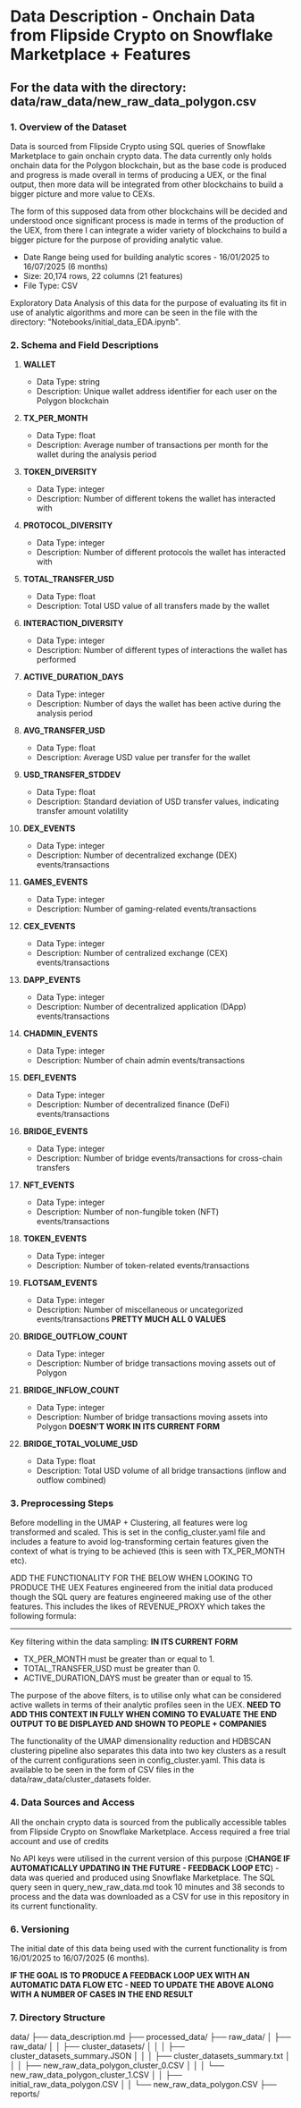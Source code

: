 # Data Description - Onchain Data from Flipside Crypto on Snowflake Marketplace + Features

## For the data with the directory: data/raw_data/new_raw_data_polygon.csv

### 1. Overview of the Dataset

Data is sourced from Flipside Crypto using SQL queries of Snowflake Marketplace to gain onchain crypto data. The data currently only holds onchain data for the Polygon blockchain, but as the base code is produced and progress is made overall in terms of producing a UEX, or the final output, then more data will be integrated from other blockchains to build a bigger picture and more value to CEXs.

The form of this supposed data from other blockchains will be decided and understood once significant process is made in terms of the production of the UEX, from there I can integrate a wider variety of blockchains to build a bigger picture for the purpose of providing analytic value.

- Date Range being used for building analytic scores - 16/01/2025 to 16/07/2025 (6 months)
- Size: 20,174 rows, 22 columns (21 features)
- File Type: CSV

Exploratory Data Analysis of this data for the purpose of evaluating its fit in use of analytic algorithms and more can be seen in the file with the directory: "Notebooks/initial_data_EDA.ipynb".

### 2. Schema and Field Descriptions

1. **WALLET**
   - Data Type: string
   - Description: Unique wallet address identifier for each user on the Polygon blockchain

2. **TX_PER_MONTH**
   - Data Type: float
   - Description: Average number of transactions per month for the wallet during the analysis period

3. **TOKEN_DIVERSITY**
   - Data Type: integer
   - Description: Number of different tokens the wallet has interacted with

4. **PROTOCOL_DIVERSITY**
   - Data Type: integer
   - Description: Number of different protocols the wallet has interacted with

5. **TOTAL_TRANSFER_USD**
   - Data Type: float
   - Description: Total USD value of all transfers made by the wallet

6. **INTERACTION_DIVERSITY**
   - Data Type: integer
   - Description: Number of different types of interactions the wallet has performed

7. **ACTIVE_DURATION_DAYS**
   - Data Type: integer
   - Description: Number of days the wallet has been active during the analysis period

8. **AVG_TRANSFER_USD**
   - Data Type: float
   - Description: Average USD value per transfer for the wallet

9. **USD_TRANSFER_STDDEV**
   - Data Type: float
   - Description: Standard deviation of USD transfer values, indicating transfer amount volatility

10. **DEX_EVENTS**
    - Data Type: integer
    - Description: Number of decentralized exchange (DEX) events/transactions

11. **GAMES_EVENTS**
    - Data Type: integer
    - Description: Number of gaming-related events/transactions

12. **CEX_EVENTS**
    - Data Type: integer
    - Description: Number of centralized exchange (CEX) events/transactions

13. **DAPP_EVENTS**
    - Data Type: integer
    - Description: Number of decentralized application (DApp) events/transactions

14. **CHADMIN_EVENTS**
    - Data Type: integer
    - Description: Number of chain admin events/transactions

15. **DEFI_EVENTS**
    - Data Type: integer
    - Description: Number of decentralized finance (DeFi) events/transactions

16. **BRIDGE_EVENTS**
    - Data Type: integer
    - Description: Number of bridge events/transactions for cross-chain transfers

17. **NFT_EVENTS**
    - Data Type: integer
    - Description: Number of non-fungible token (NFT) events/transactions

18. **TOKEN_EVENTS**
    - Data Type: integer
    - Description: Number of token-related events/transactions

19. **FLOTSAM_EVENTS**
    - Data Type: integer
    - Description: Number of miscellaneous or uncategorized events/transactions
**PRETTY MUCH ALL 0 VALUES**

20. **BRIDGE_OUTFLOW_COUNT**
    - Data Type: integer
    - Description: Number of bridge transactions moving assets out of Polygon

21. **BRIDGE_INFLOW_COUNT**
    - Data Type: integer
    - Description: Number of bridge transactions moving assets into Polygon
**DOESN'T WORK IN ITS CURRENT FORM**

22. **BRIDGE_TOTAL_VOLUME_USD**
    - Data Type: float
    - Description: Total USD volume of all bridge transactions (inflow and outflow combined)


### 3. Preprocessing Steps

Before modelling in the UMAP + Clustering, all features were log transformed and scaled. This is set in the config_cluster.yaml file and includes a feature to avoid log-transforming certain features given the context of what is trying to be achieved (this is seen with TX_PER_MONTH etc).

ADD THE FUNCTIONALITY FOR THE BELOW WHEN LOOKING TO PRODUCE THE UEX
Features engineered from the initial data produced though the SQL query are features engineered making use of the other features. This includes the likes of REVENUE_PROXY which takes the following formula:
__________

Key filtering within the data sampling:  **IN ITS CURRENT FORM**

- TX_PER_MONTH must be greater than or equal to 1.
- TOTAL_TRANSFER_USD must be greater than 0.
-  ACTIVE_DURATION_DAYS must be greater than or equal to 15.

The purpose of the above filters, is to utilise only what can be considered active wallets in terms of their analytic profiles seen in the UEX. **NEED TO ADD THIS CONTEXT IN FULLY WHEN COMING TO EVALUATE THE END OUTPUT TO BE DISPLAYED AND SHOWN TO PEOPLE + COMPANIES**

The functionality of the UMAP dimensionality reduction and HDBSCAN clustering pipeline also separates this data into two key clusters as a result of the current configurations seen in config_cluster.yaml. This data is available to be seen in the form of CSV files in the data/raw_data/cluster_datasets folder.

### 4. Data Sources and Access

All the onchain crypto data is sourced from the publically accessible tables from Flipside Crypto on Snowflake Marketplace. 
Access required a free trial account and use of credits

No API keys were utilised in the current version of this purpose (**CHANGE IF AUTOMATICALLY UPDATING IN THE FUTURE - FEEDBACK LOOP ETC**) - data was queried and produced using Snowflake Marketplace. The SQL query seen in query_new_raw_data.md took 10 minutes and 38 seconds to process and the data was downloaded as a CSV for use in this repository in its current functionality.

### 6. Versioning

The initial date of this data being used with the current functionality is from 16/01/2025 to 16/07/2025 (6 months). 

**IF THE GOAL IS TO PRODUCE A FEEDBACK LOOP UEX WITH AN AUTOMATIC DATA FLOW ETC - NEED TO UPDATE THE ABOVE ALONG WITH A NUMBER OF CASES IN THE END RESULT**

### 7. Directory Structure

data/
├── data_description.md
├── processed_data/
├── raw_data/
│ ├── raw_data/
│ │ ├── cluster_datasets/
│ │ │ ├── cluster_datasets_summary.JSON
│ │ │ ├── cluster_datasets_summary.txt
│ │ │ ├── new_raw_data_polygon_cluster_0.CSV
│ │ │ └── new_raw_data_polygon_cluster_1.CSV
│ │ ├── initial_raw_data_polygon.CSV
│ │ └── new_raw_data_polygon.CSV
├── reports/